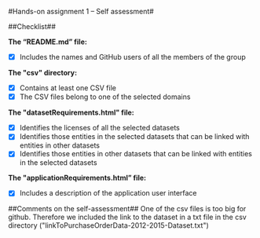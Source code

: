 #Hands-on assignment 1 – Self assessment#

##Checklist##

**The “README.md” file:**

- [x] Includes the names and GitHub users of all the members of the group

**The "csv" directory:**

- [x] Contains at least one CSV file 
- [x] The CSV files belong to one of the selected domains

**The "datasetRequirements.html" file:**

- [x] Identifies the licenses of all the selected datasets
- [x] Identifies those entities in the selected datasets that can be linked with entities in other datasets
- [x] Identifies those entities in other datasets that can be linked with entities in the selected datasets 

**The "applicationRequirements.html” file:**

- [x] Includes a description of the application user interface

##Comments on the self-assessment##
One of the csv files is too big for github. Therefore we included the link to the dataset in a txt file in the csv directory ("linkToPurchaseOrderData-2012-2015-Dataset.txt")

